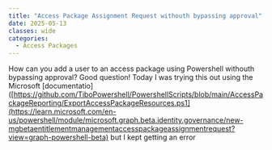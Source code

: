 ```yaml
---
title: "Access Package Assignment Request withouth bypassing approval"
date: 2025-05-13
classes: wide
categories:
  - Access Packages
---
```

How can you add a user to an access package using Powershell withouth bypassing approval? Good question! Today I was trying this out using the Microsoft [documentatio]([https://github.com/TiboPowershell/PowershellScripts/blob/main/AccessPackageReporting/ExportAccessPackageResources.ps1](https://learn.microsoft.com/en-us/powershell/module/microsoft.graph.beta.identity.governance/new-mgbetaentitlementmanagementaccesspackageassignmentrequest?view=graph-powershell-beta) but I kept getting an error
